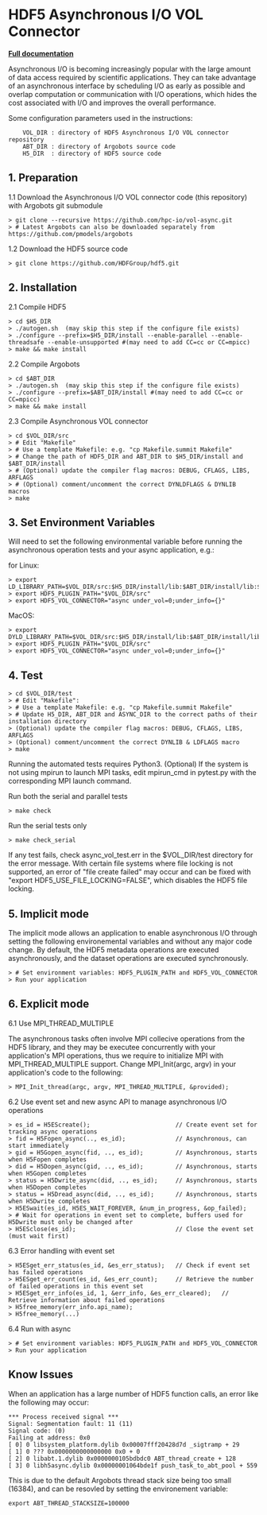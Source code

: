 # HDF5 Asynchronous I/O VOL Connector

[**Full documentation**](https://hdf5-vol-async.readthedocs.io)

Asynchronous I/O is becoming increasingly popular with the large amount of data access required by scientific applications. They can take advantage of an asynchronous interface by scheduling I/O as early as possible and overlap computation or communication with I/O operations, which hides the cost associated with I/O and improves the overall performance.

Some configuration parameters used in the instructions:

        VOL_DIR : directory of HDF5 Asynchronous I/O VOL connector repository
        ABT_DIR : directory of Argobots source code
        H5_DIR  : directory of HDF5 source code

## 1. Preparation

1.1 Download the Asynchronous I/O VOL connector code (this repository) with Argobots git submodule 

    > git clone --recursive https://github.com/hpc-io/vol-async.git
    > # Latest Argobots can also be downloaded separately from https://github.com/pmodels/argobots

1.2 Download the HDF5 source code

    > git clone https://github.com/HDFGroup/hdf5.git

## 2. Installation

2.1 Compile HDF5

    > cd $H5_DIR
    > ./autogen.sh  (may skip this step if the configure file exists)
    > ./configure --prefix=$H5_DIR/install --enable-parallel --enable-threadsafe --enable-unsupported #(may need to add CC=cc or CC=mpicc)
    > make && make install

2.2 Compile Argobots

    > cd $ABT_DIR
    > ./autogen.sh  (may skip this step if the configure file exists)
    > ./configure --prefix=$ABT_DIR/install #(may need to add CC=cc or CC=mpicc)
    > make && make install

2.3 Compile Asynchronous VOL connector

    > cd $VOL_DIR/src
    > # Edit "Makefile"
    > # Use a template Makefile: e.g. "cp Makefile.summit Makefile"
    > # Change the path of HDF5_DIR and ABT_DIR to $H5_DIR/install and $ABT_DIR/install
    > # (Optional) update the compiler flag macros: DEBUG, CFLAGS, LIBS, ARFLAGS
    > # (Optional) comment/uncomment the correct DYNLDFLAGS & DYNLIB macros
    > make

## 3. Set Environment Variables

Will need to set the following environmental variable before running the asynchronous operation tests and your async application, e.g.:

for Linux:

    > export LD_LIBRARY_PATH=$VOL_DIR/src:$H5_DIR/install/lib:$ABT_DIR/install/lib:$LD_LIBRARY_PATH
    > export HDF5_PLUGIN_PATH="$VOL_DIR/src"
    > export HDF5_VOL_CONNECTOR="async under_vol=0;under_info={}" 

MacOS:

    > export DYLD_LIBRARY_PATH=$VOL_DIR/src:$H5_DIR/install/lib:$ABT_DIR/install/lib:$DYLD_LIBRARY_PATH
    > export HDF5_PLUGIN_PATH="$VOL_DIR/src"
    > export HDF5_VOL_CONNECTOR="async under_vol=0;under_info={}" 

## 4. Test

    > cd $VOL_DIR/test
    > # Edit "Makefile":
    > # Use a template Makefile: e.g. "cp Makefile.summit Makefile"
    > # Update H5_DIR, ABT_DIR and ASYNC_DIR to the correct paths of their installation directory
    > (Optional) update the compiler flag macros: DEBUG, CFLAGS, LIBS, ARFLAGS
    > (Optional) comment/uncomment the correct DYNLIB & LDFLAGS macro
    > make
    
Running the automated tests requires Python3.
(Optional) If the system is not using mpirun to launch MPI tasks, edit mpirun_cmd in pytest.py with the corresponding MPI launch command.
    
Run both the serial and parallel tests

    > make check

Run the serial tests only

    > make check_serial

If any test fails, check async_vol_test.err in the $VOL_DIR/test directory for the error message. 
With certain file systems where file locking is not supported, an error of "file create failed" may occur and can be fixed with "export HDF5_USE_FILE_LOCKING=FALSE", which disables the HDF5 file locking.

## 5. Implicit mode

The implicit mode allows an application to enable asynchronous I/O through setting the following environemental variables and without any major code change. 
By default, the HDF5 metadata operations are executed asynchronously, and the dataset operations are executed synchronously.

    > # Set environment variables: HDF5_PLUGIN_PATH and HDF5_VOL_CONNECTOR
    > Run your application

## 6. Explicit mode

6.1 Use MPI_THREAD_MULTIPLE

The asynchronous tasks often involve MPI collecive operations from the HDF5 library, and they may be executee concurrently with your application's MPI operations, 
thus we require to initialize MPI with MPI_THREAD_MULTIPLE support. Change MPI_Init(argc, argv) in your application's code to the following:

    > MPI_Init_thread(argc, argv, MPI_THREAD_MULTIPLE, &provided);
        
6.2 Use event set and new async API to manage asynchronous I/O operations

    > es_id = H5EScreate();                        // Create event set for tracking async operations
    > fid = H5Fopen_async(.., es_id);              // Asynchronous, can start immediately
    > gid = H5Gopen_async(fid, .., es_id);         // Asynchronous, starts when H5Fopen completes
    > did = H5Dopen_async(gid, .., es_id);         // Asynchronous, starts when H5Gopen completes
    > status = H5Dwrite_async(did, .., es_id);     // Asynchronous, starts when H5Dopen completes
    > status = H5Dread_async(did, .., es_id);      // Asynchronous, starts when H5Dwrite completes
    > H5ESwait(es_id, H5ES_WAIT_FOREVER, &num_in_progress, &op_failed); 
    > # Wait for operations in event set to complete, buffers used for H5Dwrite must only be changed after
    > H5ESclose(es_id);                            // Close the event set (must wait first)

6.3 Error handling with event set

    > H5ESget_err_status(es_id, &es_err_status);   // Check if event set has failed operations
    > H5ESget_err_count(es_id, &es_err_count);     // Retrieve the number of failed operations in this event set
    > H5ESget_err_info(es_id, 1, &err_info, &es_err_cleared);   // Retrieve information about failed operations 
    > H5free_memory(err_info.api_name);
    > H5free_memory(...)

6.4 Run with async

    > # Set environment variables: HDF5_PLUGIN_PATH and HDF5_VOL_CONNECTOR
    > Run your application

## Know Issues
When an application has a large number of HDF5 function calls, an error like the following may occur:

    *** Process received signal ***
    Signal: Segmentation fault: 11 (11)
    Signal code: (0)
    Failing at address: 0x0
    [ 0] 0 libsystem_platform.dylib 0x00007fff20428d7d _sigtramp + 29
    [ 1] 0 ??? 0x0000000000000000 0x0 + 0
    [ 2] 0 libabt.1.dylib 0x0000000105bdbdc0 ABT_thread_create + 128
    [ 3] 0 libh5async.dylib 0x00000001064bde1f push_task_to_abt_pool + 559
   
This is due to the default Argobots thread stack size being too small (16384), and can be resovled by setting the environement variable:

    export ABT_THREAD_STACKSIZE=100000
